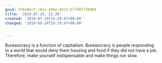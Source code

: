 ```yaml
---
guid: 5f6e06cf-c8a1-446e-8313-b7740f720968
title: '2019.07.19, 21:20'
created: '2019-07-19T19:20:07+00:00'
changed: '2019-09-24T19:19:47+00:00'


---
```


Bureaucracy is a function of capitalism. Bureaucracy is people responding to a world that would deny them housing and food if they did not have a job. Therefore, make yourself indispensable and make things run slow. 
